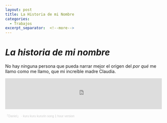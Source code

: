 ```yaml
---
layout: post
title: La Historia de mi Nombre
categories:
  - Trabajos
excerpt_separator:  <!--more-->
---
```


# *La historia de mi nombre* #

No hay ninguna persona que pueda narrar mejor el origen del *por qué* me llamo como me llamo, que mi increíble madre Claudia.

<p class="message">
<iframe width="100%" height="100" scrolling="no" frameborder="no" allow="autoplay" src="https://w.soundcloud.com/player/?url=https%3A//api.soundcloud.com/tracks/1519890472&color=%2351664c&auto_play=true&hide_related=false&show_comments=true&show_user=true&show_reposts=false&show_teaser=true"></iframe><div style="font-size: 10px; color: #cccccc;line-break: anywhere;word-break: normal;overflow: hidden;white-space: nowrap;text-overflow: ellipsis; font-family: Interstate,Lucida Grande,Lucida Sans Unicode,Lucida Sans,Garuda,Verdana,Tahoma,sans-serif;font-weight: 100;"><a href="https://soundcloud.com/user-574401550" title="「Daniel」" target="_blank" style="color: #cccccc; text-decoration: none;">「Daniel」</a> · <a href="https://soundcloud.com/user-574401550/kuru-kuru-kururin-song-1-hour" title="kuru kuru kururin song 1 hour version" target="_blank" style="color: #cccccc; text-decoration: none;">kuru kuru kururin song 1 hour version</a></div>
</p>
